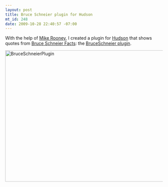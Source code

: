 ```yaml
--- 
layout: post
title: Bruce Schneier plugin for Hudson
mt_id: 248
date: 2009-10-28 22:40:57 -07:00
---
```

With the help of [Mike Rooney](http://mrooney.blogspot.com/), I created a plugin for [Hudson](http://hudson-ci.org/) that shows quotes from [Bruce Schneier Facts](http://www.schneierfacts.com/): the [BruceSchneier plugin](http://wiki.hudson-ci.org/display/HUDSON/BruceSchneier+Plugin).

<img src="http://dinomite.net/2009/10/BruceSchneierPlugin-600x419.png" alt="BruceSchneierPlugin" title="BruceSchneierPlugin" width="600" height="419" class="aligncenter size-medium wp-image-928" />
